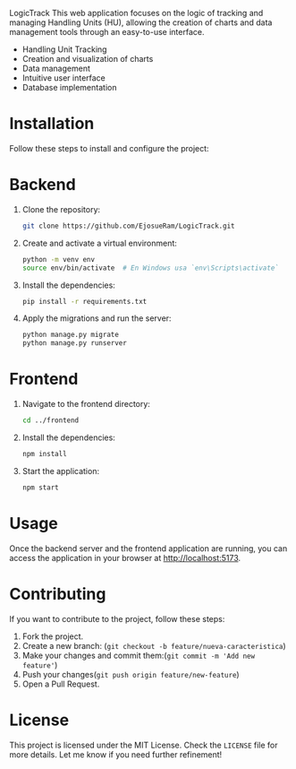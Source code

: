 LogicTrack
This web application focuses on the logic of tracking and managing Handling Units (HU), allowing the creation of charts and data management tools through an easy-to-use interface.
- Handling Unit Tracking
- Creation and visualization of charts
- Data management
- Intuitive user interface
- Database implementation

# Installation
Follow these steps to install and configure the project:
# Backend
1. Clone the repository:
    ```bash
    git clone https://github.com/EjosueRam/LogicTrack.git
    ```

2. Create and activate a virtual environment:
    ```bash
    python -m venv env
    source env/bin/activate  # En Windows usa `env\Scripts\activate`
    ```

3. Install the dependencies:
    ```bash
    pip install -r requirements.txt
    ```

4.  Apply the migrations and run the server:
    ```bash
    python manage.py migrate
    python manage.py runserver
    ```

# Frontend
1. Navigate to the frontend directory:
    ```bash
    cd ../frontend
    ```

2.  Install the dependencies:
    ```bash
    npm install
    ```

3. Start the application:
    ```bash
    npm start
    ```

# Usage
Once the backend server and the frontend application are running, you can access the application in your browser at [http://localhost:5173]().
# Contributing
If you want to contribute to the project, follow these steps:
1. Fork the project.
2. Create a new branch: (`git checkout -b feature/nueva-caracteristica`)
3. Make your changes and commit them:(`git commit -m 'Add new feature'`)
4. Push your changes(`git push origin feature/new-feature`)
1. Open a Pull Request.

# License
This project is licensed under the MIT License. Check the `LICENSE` file for more details.
Let me know if you need further refinement!
